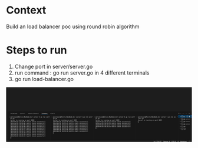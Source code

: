 # Context
Build an load balancer poc using round robin algorithm

# Steps to run
1. Change port in server/server.go 
2. run command : go run server.go in 4 different terminals
3. go run load-balancer.go

![alt text](image.png)